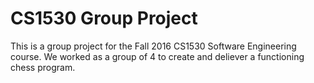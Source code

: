 # CS1530 Group Project
This is a group project for the Fall 2016 CS1530 Software Engineering course.
We worked as a group of 4 to create and deliever a functioning chess program.

